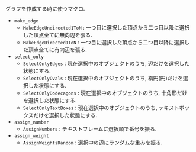 グラフを作成する時に使うマクロ.

- `make_edge` 
    - `MakeEdgeUndirected1ToN` : 一つ目に選択した頂点から二つ目以降に選択した頂点全てに無向辺を張る.
    - `MakeEdgeDirected1ToN` : 一つ目に選択した頂点から二つ目以降に選択した頂点全てに有向辺を張る.
- `select_only`
    - `SelectOnlyEdges` : 現在選択中のオブジェクトのうち, 辺だけを選択した状態にする.
    - `SelectOnlyOvals` : 現在選択中のオブジェクトのうち, 楕円(円)だけを選択した状態にする.
    - `SelectOnlyDodecagons` : 現在選択中のオブジェクトのうち, 十角形だけを選択した状態にする.
    - `SelectOnlyTextBoxes` : 現在選択中のオブジェクトのうち, テキストボックスだけを選択した状態にする.
- `assign_number`
    - `AssignNumbers` : テキストフレームに選択順で番号を振る.
- `assign_weight`
    - `AssignWeightsRandom` : 選択中の辺にランダムな重みを振る.
